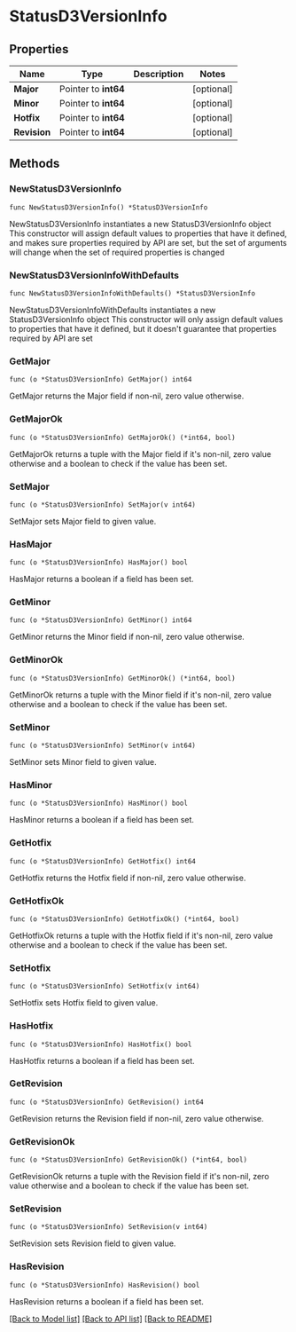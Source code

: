 # StatusD3VersionInfo

## Properties

Name | Type | Description | Notes
------------ | ------------- | ------------- | -------------
**Major** | Pointer to **int64** |  | [optional] 
**Minor** | Pointer to **int64** |  | [optional] 
**Hotfix** | Pointer to **int64** |  | [optional] 
**Revision** | Pointer to **int64** |  | [optional] 

## Methods

### NewStatusD3VersionInfo

`func NewStatusD3VersionInfo() *StatusD3VersionInfo`

NewStatusD3VersionInfo instantiates a new StatusD3VersionInfo object
This constructor will assign default values to properties that have it defined,
and makes sure properties required by API are set, but the set of arguments
will change when the set of required properties is changed

### NewStatusD3VersionInfoWithDefaults

`func NewStatusD3VersionInfoWithDefaults() *StatusD3VersionInfo`

NewStatusD3VersionInfoWithDefaults instantiates a new StatusD3VersionInfo object
This constructor will only assign default values to properties that have it defined,
but it doesn't guarantee that properties required by API are set

### GetMajor

`func (o *StatusD3VersionInfo) GetMajor() int64`

GetMajor returns the Major field if non-nil, zero value otherwise.

### GetMajorOk

`func (o *StatusD3VersionInfo) GetMajorOk() (*int64, bool)`

GetMajorOk returns a tuple with the Major field if it's non-nil, zero value otherwise
and a boolean to check if the value has been set.

### SetMajor

`func (o *StatusD3VersionInfo) SetMajor(v int64)`

SetMajor sets Major field to given value.

### HasMajor

`func (o *StatusD3VersionInfo) HasMajor() bool`

HasMajor returns a boolean if a field has been set.

### GetMinor

`func (o *StatusD3VersionInfo) GetMinor() int64`

GetMinor returns the Minor field if non-nil, zero value otherwise.

### GetMinorOk

`func (o *StatusD3VersionInfo) GetMinorOk() (*int64, bool)`

GetMinorOk returns a tuple with the Minor field if it's non-nil, zero value otherwise
and a boolean to check if the value has been set.

### SetMinor

`func (o *StatusD3VersionInfo) SetMinor(v int64)`

SetMinor sets Minor field to given value.

### HasMinor

`func (o *StatusD3VersionInfo) HasMinor() bool`

HasMinor returns a boolean if a field has been set.

### GetHotfix

`func (o *StatusD3VersionInfo) GetHotfix() int64`

GetHotfix returns the Hotfix field if non-nil, zero value otherwise.

### GetHotfixOk

`func (o *StatusD3VersionInfo) GetHotfixOk() (*int64, bool)`

GetHotfixOk returns a tuple with the Hotfix field if it's non-nil, zero value otherwise
and a boolean to check if the value has been set.

### SetHotfix

`func (o *StatusD3VersionInfo) SetHotfix(v int64)`

SetHotfix sets Hotfix field to given value.

### HasHotfix

`func (o *StatusD3VersionInfo) HasHotfix() bool`

HasHotfix returns a boolean if a field has been set.

### GetRevision

`func (o *StatusD3VersionInfo) GetRevision() int64`

GetRevision returns the Revision field if non-nil, zero value otherwise.

### GetRevisionOk

`func (o *StatusD3VersionInfo) GetRevisionOk() (*int64, bool)`

GetRevisionOk returns a tuple with the Revision field if it's non-nil, zero value otherwise
and a boolean to check if the value has been set.

### SetRevision

`func (o *StatusD3VersionInfo) SetRevision(v int64)`

SetRevision sets Revision field to given value.

### HasRevision

`func (o *StatusD3VersionInfo) HasRevision() bool`

HasRevision returns a boolean if a field has been set.


[[Back to Model list]](../README.md#documentation-for-models) [[Back to API list]](../README.md#documentation-for-api-endpoints) [[Back to README]](../README.md)


